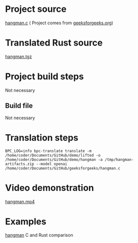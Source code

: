 # Project source

[hangman.c](hangman.c) (
Project comes from [geeksforgeeks.org](https://www.geeksforgeeks.org/hangman-game-in-c/))


# Translated Rust source

[hangman.tgz](hangman.tgz)

# Project build steps

Not necessary

## Build file

Not necessary

# Translation steps

```
BPC_LOG=info bpc-translate translate -m /home/coder/Documents/GitHub/demo/lifted -o /home/coder/Documents/GitHub/demo/hangman -a /tmp/hangman-artifacts.zip --model openai /home/coder/Documents/GitHub/geeksforgeeks/hangman.c
```

# Video demonstration

[hangman.mp4](hangman.mp4)

# Examples 

[hangman](hangman.png) C and Rust comparison



